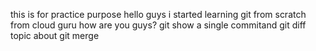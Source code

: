 this is for practice purpose
hello guys i started learning git from scratch from cloud guru
how are you guys?
git show a single commitand git diff
topic about git merge
